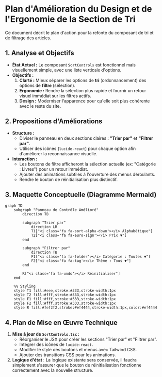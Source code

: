 # Plan d'Amélioration du Design et de l'Ergonomie de la Section de Tri

Ce document décrit le plan d'action pour la refonte du composant de tri et de filtrage des articles.

## 1. Analyse et Objectifs

*   **État Actuel :** Le composant `SortControls` est fonctionnel mais visuellement simple, avec une liste verticale d'options.
*   **Objectifs :**
    1.  **Clarté :** Mieux séparer les options de **tri** (ordonnancement) des options de **filtre** (sélection).
    2.  **Ergonomie :** Rendre la sélection plus rapide et fournir un retour visuel immédiat sur les filtres actifs.
    3.  **Design :** Moderniser l'apparence pour qu'elle soit plus cohérente avec le reste du site.

## 2. Propositions d'Améliorations

*   **Structure :**
    *   Diviser le panneau en deux sections claires : **"Trier par"** et **"Filtrer par"**.
    *   Utiliser des icônes (`lucide-react`) pour chaque option afin d'améliorer la reconnaissance visuelle.
*   **Interaction :**
    *   Les boutons de filtre afficheront la sélection actuelle (ex: "Catégorie : Livres") pour un retour immédiat.
    *   Ajouter des animations subtiles à l'ouverture des menus déroulants.
    *   Rendre le bouton de réinitialisation plus distinctif.

## 3. Maquette Conceptuelle (Diagramme Mermaid)

```mermaid
graph TD
    subgraph "Panneau de Contrôle Amélioré"
        direction TB

        subgraph "Trier par"
            direction LR
            T1["<i class='fa fa-sort-alpha-down'></i> Alphabétique"]
            T2["<i class='fa fa-euro-sign'></i> Prix ▼"]
        end

        subgraph "Filtrer par"
            direction TB
            F1["<i class='fa fa-folder'></i> Catégorie : Toutes ▼"]
            F2["<i class='fa fa-tag'></i> Thème : Tous ▼"]
        end

        R["<i class='fa fa-undo'></i> Réinitialiser"]
    end

    %% Styling
    style T1 fill:#eee,stroke:#333,stroke-width:1px
    style T2 fill:#fff,stroke:#333,stroke-width:1px
    style F1 fill:#fff,stroke:#333,stroke-width:1px
    style F2 fill:#fff,stroke:#333,stroke-width:1px
    style R fill:#fef2f2,stroke:#ef4444,stroke-width:1px,color:#ef4444
```

## 4. Plan de Mise en Œuvre Technique

1.  **Mise à jour de `SortControls.tsx` :**
    *   Réorganiser le JSX pour créer les sections "Trier par" et "Filtrer par".
    *   Intégrer des icônes de `lucide-react`.
    *   Modifier le style des boutons et menus avec Tailwind CSS.
    *   Ajouter des transitions CSS pour les animations.
2.  **Logique d'état :** La logique existante sera conservée, il faudra simplement s'assurer que le bouton de réinitialisation fonctionne correctement avec la nouvelle structure.